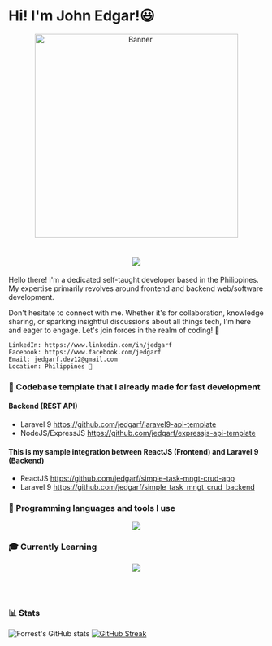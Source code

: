 #  Hi! I'm John Edgar!😃

<div align="center">
  <img src="https://media.giphy.com/media/aNqEFrYVnsS52/giphy.gif" alt="Banner" width="400" />
</div>

<h1 align="center">
  <a href="https://git.io/typing-svg">
    <img src="https://readme-typing-svg.herokuapp.com/?font=roboto&duration=4500&center=true&vCenter=true&width=550&lines=Hi!;I'm+John+Edgar!;I+code+for+fun;Nice+to+meet+you+%3A)&size=30">
  </a>
</h1>

Hello there! I'm a dedicated self-taught developer based in the Philippines. My expertise primarily revolves around frontend and backend web/software development.

Don't hesitate to connect with me. Whether it's for collaboration, knowledge sharing, or sparking insightful discussions about all things tech, I'm here and eager to engage. Let's join forces in the realm of coding! 🚀

    LinkedIn: https://www.linkedin.com/in/jedgarf
    Facebook: https://www.facebook.com/jedgarf
    Email: jedgarf.dev12@gmail.com
    Location: Philippines 🌴

### 🧰 Codebase template that I already made for fast development

#### Backend (REST API)

- Laravel 9 <a href="https://github.com/jedgarf/laravel9-api-template">https://github.com/jedgarf/laravel9-api-template</a>
- NodeJS/ExpressJS <a href="https://github.com/jedgarf/expressjs-api-template">https://github.com/jedgarf/expressjs-api-template</a>

#### This is my sample integration between ReactJS (Frontend) and Laravel 9 (Backend)
- ReactJS <a href="https://github.com/jedgarf/simple-task-mngt-crud-app">https://github.com/jedgarf/simple-task-mngt-crud-app</a>
- Laravel 9 <a href="https://github.com/jedgarf/simple_task_mngt_crud_backend">https://github.com/jedgarf/simple_task_mngt_crud_backend</a>

### 🧰 Programming languages and tools I use

<p align="center">
  <a href="https://skillicons.dev">
    <img src="https://skillicons.dev/icons?i=php,laravel,javascript,jquery,react,nodejs,expressjs,mysql,postgresql,mongodb,sqlite,git,github,postman,linux,vscode,typescript" />
  </a>
</p>

### 🎓 Currently Learning

<p align="center">
  <a href="https://skillicons.dev">
    <img src="https://skillicons.dev/icons?i=flutter,docker,jenkins" />
  </a>
</p>

<br />

#
### 📊 Stats

![Forrest's GitHub stats](https://github-readme-stats.vercel.app/api?username=jedgarf&show_icons=true&theme=dark&hide_border=true)
[![GitHub Streak](https://streak-stats.demolab.com?user=jedgarf&theme=dark&hide_border=true)](https://git.io/streak-stats)

